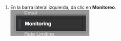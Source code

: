 1. En la barra lateral izquierda, da clic en **Monitoreo**. ![Pestaña de monitoreo](/assets/images/enterprise/management-console/monitoring-tab.png)
